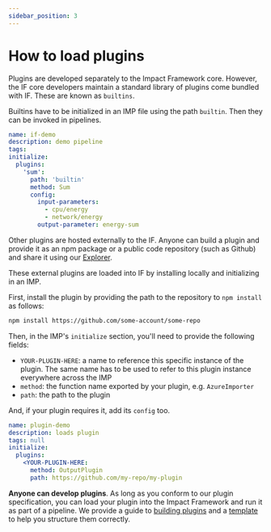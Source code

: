 ```yaml
---
sidebar_position: 3
---
```


# How to load plugins

Plugins are developed separately to the Impact Framework core. However, the IF core developers maintain a standard library of plugins come bundled with IF. These are known as `builtins`.

Builtins have to be initialized in an IMP file using the path `builtin`. Then they can be invoked in pipelines.

```yaml
name: if-demo
description: demo pipeline
tags:
initialize:
  plugins:
    'sum':
      path: 'builtin'
      method: Sum
      config:
        input-parameters:
          - cpu/energy
          - network/energy
        output-parameter: energy-sum
```

Other plugins are hosted externally to the IF. Anyone can build a plugin and provide it as an npm package or a public code repository (such as Github) and share it using our [Explorer](https://explorer.if.greensoftware.foundation).

These external plugins are loaded into IF by installing locally and initializing in an IMP.

First, install the plugin by providing the path to the repository to `npm install` as follows:

```sh
npm install https://github.com/some-account/some-repo
```

Then, in the IMP's `initialize` section, you'll need to provide the following fields:

- `YOUR-PLUGIN-HERE`: a name to reference this specific instance of the plugin. The same name has to be used to refer to this plugin instance everywhere across the IMP
- `method`: the function name exported by your plugin, e.g. `AzureImporter`
- `path`: the path to the plugin

And, if your plugin requires it, add its `config` too.

```yaml
name: plugin-demo
description: loads plugin
tags: null
initialize:
  plugins:
    <YOUR-PLUGIN-HERE:
      method: OutputPlugin
      path: https://github.com/my-repo/my-plugin
```

**Anyone can develop plugins**. As long as you conform to our plugin specification, you can load your plugin into the Impact Framework and run it as part of a pipeline. We provide a guide to [building plugins](../developers/how-to-build-plugins.md) and a [template](https://github.com/Green-Software-Foundation/if-model-template) to help you structure them correctly.
